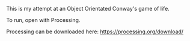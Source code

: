 This is my attempt at an Object Orientated Conway's game of life.

To run, open with Processing.

Processing can be downloaded here:
https://processing.org/download/
